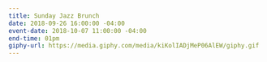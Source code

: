 ```yaml
---
title: Sunday Jazz Brunch
date: 2018-09-26 16:00:00 -04:00
event-date: 2018-10-07 11:00:00 -04:00
end-time: 01pm
giphy-url: https://media.giphy.com/media/kiKolIADjMeP06AlEW/giphy.gif
---
```


